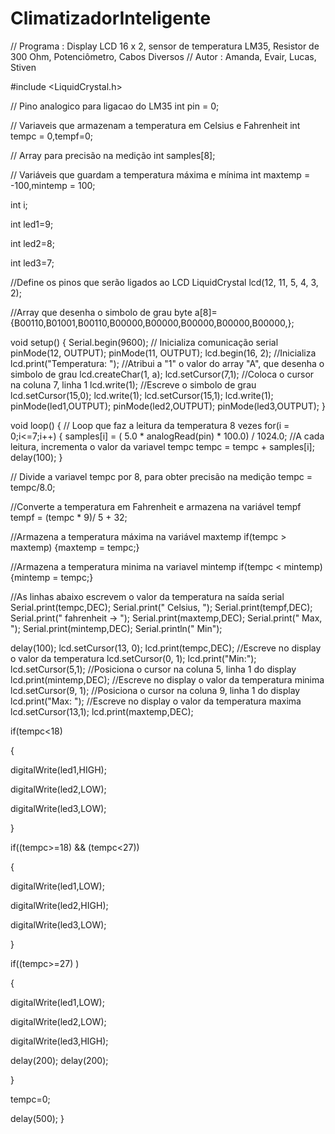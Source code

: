 # ClimatizadorInteligente

// Programa : Display LCD 16 x 2, sensor de temperatura LM35, Resistor de 300 Ohm, Potenciômetro, Cabos Diversos
// Autor : Amanda, Evair, Lucas, Stiven

#include <LiquidCrystal.h>

// Pino analogico para ligacao do LM35
int pin = 0; 

// Variaveis que armazenam a temperatura em Celsius e Fahrenheit
int tempc = 0,tempf=0; 

// Array para precisão na medição
int samples[8]; 

// Variáveis que guardam a temperatura máxima e mínima
int maxtemp = -100,mintemp = 100; 

int i;

int led1=9;

int led2=8;

int led3=7;

//Define os pinos que serão ligados ao LCD
LiquidCrystal lcd(12, 11, 5, 4, 3, 2); 

//Array que desenha o simbolo de grau
byte a[8]= {B00110,B01001,B00110,B00000,B00000,B00000,B00000,B00000,}; 

void setup()
{
  Serial.begin(9600); // Inicializa comunicação serial
  pinMode(12, OUTPUT);
  pinMode(11, OUTPUT);
  lcd.begin(16, 2); //Inicializa 
  lcd.print("Temperatura: ");
  //Atribui a "1" o valor do array "A", que desenha o simbolo de grau
  lcd.createChar(1, a); 
  lcd.setCursor(7,1); //Coloca o cursor na coluna 7, linha 1
  lcd.write(1); //Escreve o simbolo de grau
  lcd.setCursor(15,0);
  lcd.write(1);
  lcd.setCursor(15,1);
  lcd.write(1);
  pinMode(led1,OUTPUT);
  pinMode(led2,OUTPUT);
  pinMode(led3,OUTPUT);
}

void loop()
{
  // Loop que faz a leitura da temperatura 8 vezes
  for(i = 0;i<=7;i++)
  {
    samples[i] = ( 5.0 * analogRead(pin) * 100.0) / 1024.0;
    //A cada leitura, incrementa o valor da variavel tempc
    tempc = tempc + samples[i]; 
    delay(100);
  }

// Divide a variavel tempc por 8, para obter precisão na medição
tempc = tempc/8.0; 

//Converte a temperatura em Fahrenheit e armazena na variável tempf
tempf = (tempc * 9)/ 5 + 32; 

//Armazena a temperatura máxima na variável maxtemp
if(tempc > maxtemp) {maxtemp = tempc;} 

//Armazena a temperatura minima na variavel mintemp
if(tempc < mintemp) {mintemp = tempc;} 


//As linhas abaixo escrevem o valor da temperatura na saída serial
    Serial.print(tempc,DEC);
    Serial.print(" Celsius, ");
    Serial.print(tempf,DEC);
    Serial.print(" fahrenheit -> ");
    Serial.print(maxtemp,DEC);
    Serial.print(" Max, ");
    Serial.print(mintemp,DEC);
    Serial.println(" Min");

delay(100); 
lcd.setCursor(13, 0);
lcd.print(tempc,DEC); //Escreve no display o valor da temperatura
lcd.setCursor(0, 1);
lcd.print("Min:"); 
lcd.setCursor(5,1);  //Posiciona o cursor na coluna 5, linha 1 do display
lcd.print(mintemp,DEC); //Escreve no display o valor da temperatura minima
lcd.setCursor(9, 1); //Posiciona o cursor na coluna 9, linha 1 do display
lcd.print("Max: ");  //Escreve no display o valor da temperatura maxima
lcd.setCursor(13,1);
lcd.print(maxtemp,DEC);

if(tempc<18)

{

digitalWrite(led1,HIGH);

digitalWrite(led2,LOW);

digitalWrite(led3,LOW);

}

if((tempc>=18) && (tempc<27))

{

digitalWrite(led1,LOW);

digitalWrite(led2,HIGH);

digitalWrite(led3,LOW);

}

if((tempc>=27) )

{

digitalWrite(led1,LOW);

digitalWrite(led2,LOW);

digitalWrite(led3,HIGH);

delay(200);
delay(200);

}

tempc=0;

delay(500);
}
